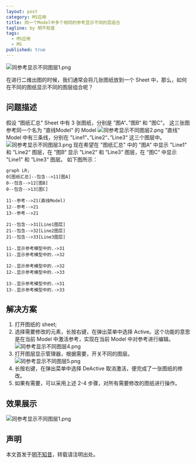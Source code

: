 ```yaml
---
layout: post
category: MS应用
title: 同一个Model中多个相同的参考显示不同的层组合
tagline: by 明不知昔
tags: 
  - MS应用
  - MS
published: true
---
```


![同参考显示不同图层1.png](https://i.loli.net/2019/12/02/mup7YbjV3cPvIgh.png)

在进行二维出图的时候，我们通常会将几张图纸放到一个 Sheet 中，那么，如何在不同的图纸显示不同的图层组合呢？

<!--more-->
##  问题描述
假设 “图纸汇总" Sheet 中有 3 张图纸，分别是 ”图A“、”图B“ 和 "图C"。
这三张图参考同一个名为 ”直线Model“ 的 Model
![同参考显示不同图层2.png](https://i.loli.net/2019/12/02/JOuBF7plYh3GzMo.png)
”直线“ Model 中有三条线，分别在 "Line1"、”Line2“、”Line3“ 这三个图层中。
![同参考显示不同图层3.png](https://i.loli.net/2019/12/02/bO5Bxwl2aGcnZNF.png)
现在希望在 "图纸汇总" 中的 "图A" 中显示 "Line1" 和 ”Line2“ 图层，在 ”图B“ 显示 ”Line2“ 和 ”Line3“ 图层，在 ”图C“ 中显示 "Line1" 和 ”Line3“ 图层。
如下图所示：

``` mermaid
graph LR;
0[图纸汇总]--包含-->11[图A]
0--包含-->12[图B]
0--包含-->13[图C]

11--参考-->21(直线Model)
12--参考-->21
13--参考-->21

21--包含-->31[Line1图层]
21--包含-->32[Line2图层]
21--包含-->33[Line3图层]

11-.显示参考模型中的.->31
11-.显示参考模型中的.->32

12-.显示参考模型中的.->32
12-.显示参考模型中的.->33

13-.显示参考模型中的.->31
13-.显示参考模型中的.->33

```

## 解决方案
1. 打开图纸的 sheet;
2. 选择需要修改的元素，长按右键，在弹出菜单中选择 Active。这个功能的意思是在当前 Model 中激活参考，实现在当前 Model 中对参考进行编辑。
![同参考显示不同图层4.png](https://i.loli.net/2019/12/02/c9oj5k3O7s6xwhE.png)
3. 打开图层显示管理器，根据需要，开关不同的图层。
![同参考显示不同图层5.png](https://i.loli.net/2019/12/02/u1xzRIjYJcH3AQG.png)
4. 长按右键，在弹出菜单中选择 DeActive 取消激活，便完成了一张图纸的修改。
5. 如果有需要，可以采用上述 2-4 步骤，对所有需要修改的图纸进行操作。

## 效果展示
![同参考显示不同图层1.png](https://i.loli.net/2019/12/02/mup7YbjV3cPvIgh.png)

## 声明
本文首发于[明不知昔](https://noctiflorous.gitee.io/)，转载请注明出处。
